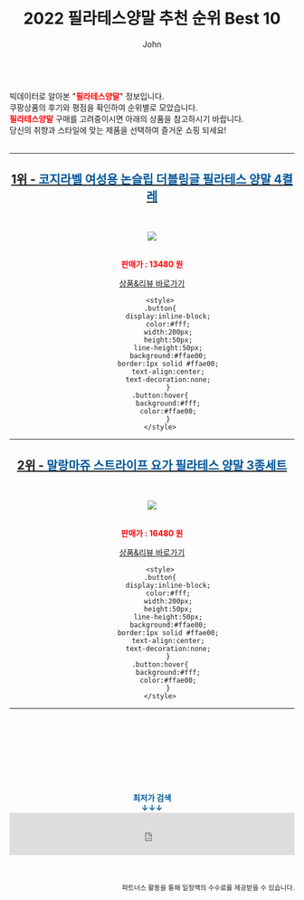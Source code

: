 ﻿---
layout: post
title:  "2022 필라테스양말 추천 순위 Best 10"
author: John
categories: [ 스포츠/레저 ]
tags: [ 필라테스양말, 필라테스양말 도매, 필라테스양말 구매, 토삭스 필라테스양말, 요가 필라테스양말 ]
image: https://static.coupangcdn.com/image/rs_quotation_api/aa2j8maw/c488f787aaa44dfc81ee751e117fe1a6.jpg 
description: "2022 필라테스양말 추천 순위 Best 10 관련 상품으로 가장 고객 선호도가 높은 제품입니다."
toc: true
toc_sticky: true
---

<br>
빅데이터로 알아본 "<b><font color='#ff0000'>필라테스양말</font></b>" 정보입니다.
<br>
쿠팡상품의 후기와 평점을 확인하여 순위별로 모았습니다.
<br>
<b><font color='#ff0000'>필라테스양말</font></b>  구매를 고려중이시면 아래의 상품을 참고하시기 바랍니다.
<br>
당신의 취향과 스타일에 맞는 제품을 선택하여 즐거운 쇼핑 되세요!
<br><br>
<hr>
<p>
    
<center><h2><a href="https://link.coupang.com/re/AFFSDP?lptag=AF7307611&pageKey=6194638124&itemId=12253203590&vendorItemId=79523812776&traceid=V0-153-88985eccb3a73313&requestid=20221025125013410013637" target="_blank"><b>1위 - <font color='#01579B'>코지라벨 여성용 논슬립 더블링글 필라테스 양말 4켤레</font></b></a></h2><br>

<a href="https://link.coupang.com/re/AFFSDP?lptag=AF7307611&pageKey=6194638124&itemId=12253203590&vendorItemId=79523812776&traceid=V0-153-88985eccb3a73313&requestid=20221025125013410013637" target="_blank"><img src="https://static.coupangcdn.com/image/rs_quotation_api/aa2j8maw/c488f787aaa44dfc81ee751e117fe1a6.jpg"></a><br><br>

<b><font color='#ff0000'>판매가 : 13480 원</font></b><br>

<a href="https://link.coupang.com/re/AFFSDP?lptag=AF7307611&pageKey=6194638124&itemId=12253203590&vendorItemId=79523812776&traceid=V0-153-88985eccb3a73313&requestid=20221025125013410013637" target="_blank" class="button">상품&리뷰 바로가기</a><p>

        <style>
        .button{
            display:inline-block;
            color:#fff;
            width:200px;
            height:50px;
            line-height:50px;
            background:#ffae00;
            border:1px solid #ffae00;
            text-align:center;
            text-decoration:none;
            }
        .button:hover{
            background:#fff;
            color:#ffae00;
            }
        </style>

<hr>

<center><h2><a href="https://link.coupang.com/re/AFFSDP?lptag=AF7307611&pageKey=6360746384&itemId=13427057541&vendorItemId=80681650580&traceid=V0-153-51caf5e09278210e&requestid=20221025125013410013637" target="_blank"><b>2위 - <font color='#01579B'>말랑마쥬 스트라이프 요가 필라테스 양말 3종세트</font></b></a></h2><br>

<a href="https://link.coupang.com/re/AFFSDP?lptag=AF7307611&pageKey=6360746384&itemId=13427057541&vendorItemId=80681650580&traceid=V0-153-51caf5e09278210e&requestid=20221025125013410013637" target="_blank"><img src="https://static.coupangcdn.com/image/vendor_inventory/dfb0/6e6bce5059a21ba3990150f60a1f6be9ab06d4fe1ae1bdabdd9e93bc3b3a.jpg"></a><br><br>

<b><font color='#ff0000'>판매가 : 16480 원</font></b><br>

<a href="https://link.coupang.com/re/AFFSDP?lptag=AF7307611&pageKey=6360746384&itemId=13427057541&vendorItemId=80681650580&traceid=V0-153-51caf5e09278210e&requestid=20221025125013410013637" target="_blank" class="button">상품&리뷰 바로가기</a><p>

        <style>
        .button{
            display:inline-block;
            color:#fff;
            width:200px;
            height:50px;
            line-height:50px;
            background:#ffae00;
            border:1px solid #ffae00;
            text-align:center;
            text-decoration:none;
            }
        .button:hover{
            background:#fff;
            color:#ffae00;
            }
        </style>

<hr>

<br><br><br><br><br><br><br>
<center><b><font color='#01579B' size='medium'>최저가 검색<br>
↓↓↓</font></b></center>
<center><iframe src="https://coupa.ng/b1Tbjx" width="100%" height="75" frameborder="0" scrolling="no" referrerpolicy="unsafe-url"></iframe></center>
<br><br>
<p>
<small>
    <div align="right">파트너스 활동을 통해 일정액의 수수료를 제공받을 수 있습니다.</div>
</small>
</p>
